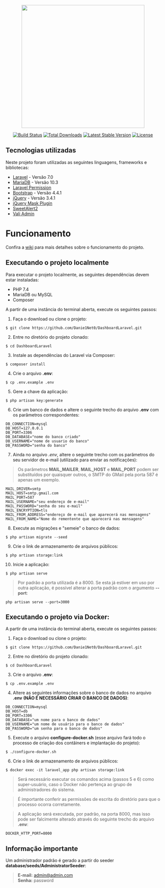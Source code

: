 <p align="center"><img src="https://res.cloudinary.com/dtfbvvkyp/image/upload/v1566331377/laravel-logolockup-cmyk-red.svg" width="400"></p>

<p align="center">
<a href="https://travis-ci.org/laravel/framework"><img src="https://travis-ci.org/laravel/framework.svg" alt="Build Status"></a>
<a href="https://packagist.org/packages/laravel/framework"><img src="https://poser.pugx.org/laravel/framework/d/total.svg" alt="Total Downloads"></a>
<a href="https://packagist.org/packages/laravel/framework"><img src="https://poser.pugx.org/laravel/framework/v/stable.svg" alt="Latest Stable Version"></a>
<a href="https://packagist.org/packages/laravel/framework"><img src="https://poser.pugx.org/laravel/framework/license.svg" alt="License"></a>
</p>

## Tecnologias utilizadas

Neste projeto foram utilizadas as seguintes linguagens, frameworks e bibliotecas:

- [Laravel](https://laravel.com/) - Versão 7.0
- [MariaDB](https://mariadb.org/) - Versão 10.3
- [Laravel Permission](https://docs.spatie.be/laravel-permission/v3/introduction/)
- [Bootstrap](https://getbootstrap.com/) - Versão 4.4.1
- [jQuery](https://jquery.com/) - Versão 3.4.1
- [jQuery Mask Plugin](https://igorescobar.github.io/jQuery-Mask-Plugin/)
- [SweetAlert2](https://sweetalert2.github.io/)
- [Vali Admin](https://pratikborsadiya.in/vali-admin)

# Funcionamento

Confira a [wiki](https://github.com/Danie1Net0/DashboardLaravel/wiki) para mais detalhes sobre o funcionamento do projeto.

## Executando o projeto localmente

Para executar o projeto localmente, as seguintes dependências devem estar instaladas:

- PHP 7.4
- MariaDB ou MySQL
- Composer

A partir de uma instância do terminal aberta, execute os seguintes passos:

1. Faça o download ou clone o projeto:
```
$ git clone https://github.com/Danie1Net0/DashboardLaravel.git
```

2. Entre no diretório do projeto clonado:
```
$ cd DashboardLaravel
```

3. Instale as dependências do Laravel via Composer:
```
$ composer install
```

4. Crie o arquivo **.env**: 
```
$ cp .env.example .env
```

5. Gere a chave da aplicação:
```
$ php artisan key:generate
```

6. Crie um banco de dados e altere o seguinte trecho do arquivo **.env** com os parâmetros correspondentes: 
```
DB_CONNECTION=mysql
DB_HOST=127.0.0.1
DB_PORT=3306
DB_DATABASE="nome do banco criado"
DB_USERNAME="nome de usuario do banco"
DB_PASSWORD="senha do banco"
```

7. Ainda no arquivo *.env*, altere o seguinte trecho com os parâmetros do seu servidor de e-mail (utilizado para enviar as notificações):
   
> Os parâmetros **MAIL_MAILER**, **MAIL_HOST** e **MAIL_PORT** podem ser substituídos por quaisquer outros, o SMTP do GMail pela porta 587 é apenas um exemplo.                                                                                                                                            
```
MAIL_DRIVER=smtp
MAIL_HOST=smtp.gmail.com
MAIL_PORT=587
MAIL_USERNAME="seu endereço de e-mail"
MAIL_PASSWORD="senha do seu e-mail"
MAIL_ENCRYPTION=tls
MAIL_FROM_ADDRESS="endereço de e-mail que aparecerá nas mensagens"
MAIL_FROM_NAME="Nome do rementente que aparecerá nas mensagens"
```

8. Execute as migrações e "semeie" o banco de dados: 
```
$ php artisan migrate --seed
```

9. Crie o link de armazenamento de arquivos públicos: 
```
$ php artisan storage:link
```

10. Inicie a aplicação:
```
$ php artisan serve
```

> Por padrão a porta utilizada é a 8000. Se esta já estiver em uso por outra aplicação, é possível alterar a porta padrão com o argumento **--port**:
```
php artisan serve --port=3000
```

## Executando o projeto via Docker:

A partir de uma instância do terminal aberta, execute os seguintes passos:

1. Faça o download ou clone o projeto:
```
$ git clone https://github.com/Danie1Net0/DashboardLaravel.git
```

2. Entre no diretório do projeto clonado:
```
$ cd DashboardLaravel
```

3. Crie o arquivo **.env**: 
```
$ cp .env.example .env
```

4. Altere as seguintes informações sobre o banco de dados no arquivo **.env** **(NÃO É NECESSÁRIO CRIAR O BANCO DE DADOS)**:
```
DB_CONNECTION=mysql
DB_HOST=db
DB_PORT=3306
DB_DATABASE="um nome para o banco de dados"
DB_USERNAME="um nome de usuário para o banco de dados"
DB_PASSWORD="um senha para o banco de dados"
```

5. Execute o arquivo **configure-docker.sh** (esse arquivo fará todo o processo de criação dos contâiners e
 implantação do projeto):
```
$ ./configure-docker.sh
```

6. Crie o link de armazenamento de arquivos públicos: 
```
$ docker exec -it laravel_app php artisan storage:link
```

> Será necessário executar os comandos acima (passos 5 e 6) como super-usuário, caso o Docker não pertença ao grupo 
> de administradores do sistema.


> É importante conferir as permissões de escrita do diretório para que o processo ocorra corretamente.

> A aplicação será executada, por padrão, na porta 8000, mas isso pode ser falcimente alterado através do seguinte 
> trecho do arquivo **.env**:
```
DOCKER_HTTP_PORT=8000
```

## Informação importante

Um administrador padrão é gerado a partir do seeder **database/seeds/AdministratorSeeder**:
> **E-mail:** admin@admin.com <br>
> **Senha:** password
